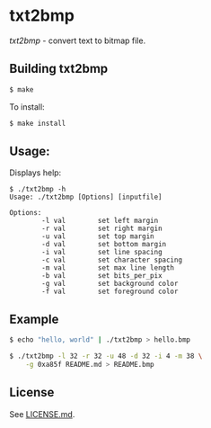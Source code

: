 # txt2bmp

*txt2bmp* - convert text to bitmap file.

## Building txt2bmp

```bash
$ make
```

To install:

```bash
$ make install
```

## Usage:

Displays help:

```console
$ ./txt2bmp -h
Usage: ./txt2bmp [Options] [inputfile]    

Options:    
        -l val        set left margin    
        -r val        set right margin    
        -u val        set top margin    
        -d val        set bottom margin    
        -i val        set line spacing    
        -c val        set character spacing    
        -m val        set max line length    
        -b val        set bits_per_pix    
        -g val        set background color    
        -f val        set foreground color   
```

## Example

```bash
$ echo "hello, world" | ./txt2bmp > hello.bmp

$ ./txt2bmp -l 32 -r 32 -u 48 -d 32 -i 4 -m 38 \
	-g 0xa85f README.md > README.bmp
```


## License

See [LICENSE.md](LICENSE.md).


